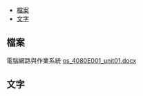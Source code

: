 - [檔案](#檔案)
- [文字](#文字)
## 檔案
電腦網路與作業系統
[os_4080E001_unit01.docx](https://github.com/s108000389/File-temporary-storage/files/8113567/os_4080E001_unit01.docx)



## 文字
```

```
